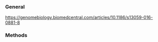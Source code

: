 ### General ###
https://genomebiology.biomedcentral.com/articles/10.1186/s13059-016-0881-8

### Methods ###
